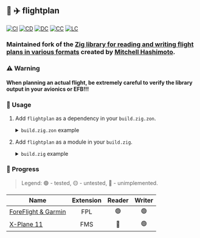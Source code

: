 ## :lizard: :airplane: **flightplan**

[![CI][ci-shield]][ci-url]
[![CD][cd-shield]][cd-url]
[![DC][dc-shield]][dc-url]
[![CC][cc-shield]][cc-url]
[![LC][lc-shield]][lc-url]

### Maintained fork of the [Zig library for reading and writing flight plans in various formats](https://github.com/mitchellh/libflightplan) created by [Mitchell Hashimoto](https://github.com/mitchellh).

### :warning: Warning

#### When planning an actual flight, be extremely careful to verify the library output in your avionics or EFB!!!

### :rocket: Usage

1. Add `flightplan` as a dependency in your `build.zig.zon`.

    <details>

    <summary><code>build.zig.zon</code> example</summary>

    ```zig
    .{
        .name = "<package_name>",
        .version = "<package_version>",
        .dependencies = .{
            .flightplan = .{
                .url = "https://github.com/tensorush/flightplan/archive/<version_tag_or_commit_hash>.tar.gz",
                .hash = "<dependency_package_hash>",
            },
        },
        .paths = .{""},
    }
    ```

    Set `<package_hash>` to `12200000000000000000000000000000000000000000000000000000000000000000`, and Zig will provide the correct found value in an error message.

    </details>

2. Add `flightplan` as a module in your `build.zig`.

    <details>

    <summary><code>build.zig</code> example</summary>

    ```zig
    const flightplan = b.dependency("flightplan", .{});
    exe.addModule("flightplan", flightplan.module("flightplan"));
    ```

    </details>

### :battery: Progress

> Legend: :green_circle: - tested, :yellow_circle: - untested, :red_circle: - unimplemented.

| Name                                                                                      | Extension |     Reader     |     Writer     |
|-------------------------------------------------------------------------------------------|:---------:|:--------------:|:--------------:|
| [ForeFlight & Garmin](https://www8.garmin.com/xmlschemas/FlightPlanv1.xsd)                |    FPL    | :green_circle: | :green_circle: |
| [X-Plane 11](https://developer.x-plane.com/article/flightplan-files-v11-fms-file-format/) |    FMS    |  :red_circle:  | :green_circle: |

<!-- MARKDOWN LINKS -->

[ci-shield]: https://img.shields.io/github/actions/workflow/status/tensorush/flightplan/ci.yaml?branch=main&style=for-the-badge&logo=github&label=CI&labelColor=black
[ci-url]: https://github.com/tensorush/flightplan/blob/main/.github/workflows/ci.yaml
[cd-shield]: https://img.shields.io/github/actions/workflow/status/tensorush/flightplan/cd.yaml?branch=main&style=for-the-badge&logo=github&label=CD&labelColor=black
[cd-url]: https://github.com/tensorush/flightplan/blob/main/.github/workflows/cd.yaml
[dc-shield]: https://img.shields.io/badge/click-F6A516?style=for-the-badge&logo=zig&logoColor=F6A516&label=docs&labelColor=black
[dc-url]: https://tensorush.github.io/flightplan
[cc-shield]: https://img.shields.io/codecov/c/github/tensorush/flightplan?style=for-the-badge&labelColor=black
[cc-url]: https://app.codecov.io/gh/tensorush/flightplan
[lc-shield]: https://img.shields.io/github/license/tensorush/flightplan.svg?style=for-the-badge&labelColor=black
[lc-url]: https://github.com/tensorush/flightplan/blob/main/LICENSE.md
